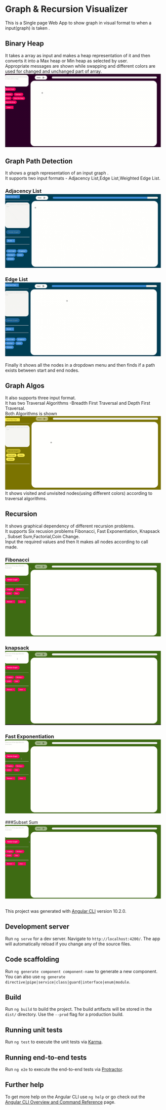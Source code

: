 # Graph & Recursion Visualizer

This is a Single page Web App to show graph in visual format to when a input(graph) is taken .

## Binary Heap

  It takes a array as input and makes a heap representation of it and then converts it into a Max heap or Min heap as selected by user.<br>
  Appropriate messages are shown while swapping and different colors are used for changed and unchanged part of array.<br>
  ![alt text](https://github.com/RishabhSharma333/graphVisualizer/blob/master/src/gifs/ArrayHeap.gif)
    

## Graph Path Detection 

   It shows a graph representation of an input graph .<br>
   It supports two input formats - Adjacency List,Edge List,Weighted Edge List.<br>
   ### Adjacency List ![alt text](https://github.com/RishabhSharma333/graphVisualizer/blob/master/src/gifs/GraphVisualizationAdjList.gif)
   ### Edge List![alt text](https://github.com/RishabhSharma333/graphVisualizer/blob/master/src/gifs/graphVisualizationEdgelist.gif)
   Finally it shows all the nodes in a dropdown menu and then finds if a path exists between start and end nodes.<br>

## Graph Algos

   It also supports three input format.<br>
   It has two Traversal Algorithms -Breadth First Traversal and Depth First Traversal.<br>
   Both Algorithms is shown ![alt text](https://github.com/RishabhSharma333/graphVisualizer/blob/master/src/gifs/gifForAlgos.gif)<br>
   It shows visited and unvisited nodes(using different colors) according to traversal algorithms.<br>
    
## Recursion

   It shows graphical dependency of different recursion problems.<br>
   It supports Six recusion problems Fibonacci, Fast Exponentiation, Knapsack , Subset Sum,Factorial,Coin Change.<br>
   Input the required values and then It makes all nodes according to call made.<br>
   ### Fibonacci<br> ![alt text](https://github.com/RishabhSharma333/graphVisualizer/blob/master/src/gifs/fibonacci.gif)<br>
   ### knapsack<br> ![alt text](https://github.com/RishabhSharma333/graphVisualizer/blob/master/src/gifs/knapsack.gif)<br>
   ### Fast Exponentiation<br> ![alt text](https://github.com/RishabhSharma333/graphVisualizer/blob/master/src/gifs/exponentiation.gif)<br>
   ###Subset Sum <br>![alt text](https://github.com/RishabhSharma333/graphVisualizer/blob/master/src/gifs/subsetSum.gif)<br>
    


##
This project was generated with [Angular CLI](https://github.com/angular/angular-cli) version 10.2.0.

## Development server

Run `ng serve` for a dev server. Navigate to `http://localhost:4200/`. The app will automatically reload if you change any of the source files.

## Code scaffolding

Run `ng generate component component-name` to generate a new component. You can also use `ng generate directive|pipe|service|class|guard|interface|enum|module`.

## Build

Run `ng build` to build the project. The build artifacts will be stored in the `dist/` directory. Use the `--prod` flag for a production build.

## Running unit tests

Run `ng test` to execute the unit tests via [Karma](https://karma-runner.github.io).

## Running end-to-end tests

Run `ng e2e` to execute the end-to-end tests via [Protractor](http://www.protractortest.org/).

## Further help

To get more help on the Angular CLI use `ng help` or go check out the [Angular CLI Overview and Command Reference](https://angular.io/cli) page.
